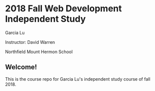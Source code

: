 # 2018 Fall Web Development Independent Study
Garcia Lu

Instructor: David Warren

Northfield Mount Hermon School

## Welcome!
This is the course repo for Garcia Lu's independent study course of fall 2018.

